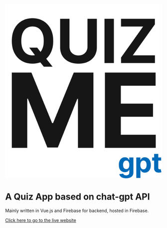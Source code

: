 
![alt text](src/assets/quizmegpt-logo.png)

# A Quiz App based on chat-gpt API 
Mainly written in Vue.js and Firebase for backend, hosted in Firebase.


[Click here to go to the live website](https://quizmegpt-fb.firebaseapp.com)
